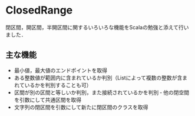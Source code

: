 # ClosedRange
閉区間，開区間，半開区間に関するいろいろな機能をScalaの勉強と添えて行いました．

## 主な機能
- 最小値，最大値のエンドポイントを取得
- ある整数値が範囲内に含まれているか判別（Listによって複数の整数が含まれているかを判別することも可）
- 区間が別の区間と等しいか判別，また接続されているかを判別
‐ 他の閉空間を引数にして共通区間を取得
- 文字列の閉区間を引数にして新たに閉区間のクラスを取得
